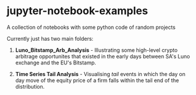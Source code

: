 # jupyter-notebook-examples
A collection of notebooks with some python code of random projects

Currently just has two main folders:

1. **Luno_Bitstamp_Arb_Analysis** - Illustrating some high-level crypto arbitrage opportunites that existed in the early days between SA's Luno exchange and the EU's Bitstamp.

2. **Time Series Tail Analysis** - Visualising *tail* events in which the day on day move of the equity price of a firm falls within the tail end of the distribution.
